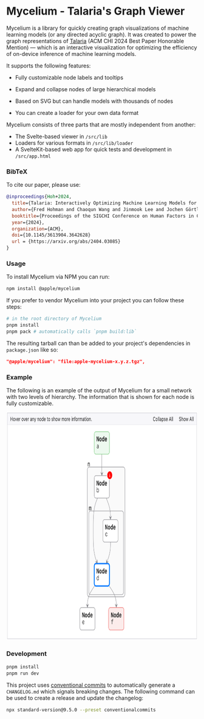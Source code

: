 # Mycelium - Talaria's Graph Viewer

Mycelium is a library for quickly creating graph visualizations of machine learning models (or any directed acyclic graph).
It was created to power the graph representations of [Talaria](https://machinelearning.apple.com/research/talaria) (ACM CHI 2024 Best Paper Honorable Mention) — which is an interactive visualization for optimizing the efficiency of on-device inference of machine learning models.

It supports the following features:

- Fully customizable node labels and tooltips
- Expand and collapse nodes of large hierarchical models
- Based on SVG but can handle models with thousands of nodes

- You can create a loader for your own data format

Mycelium consists of three parts that are mostly independent from another:

- The Svelte-based viewer in `/src/lib`
- Loaders for various formats in `/src/lib/loader`
- A SvelteKit-based web app for quick tests and development in `/src/app.html`

### BibTeX

To cite our paper, please use:

```bib
@inproceedings{Hoh+2024,
  title={Talaria: Interactively Optimizing Machine Learning Models for Efficient Inference},
  author={Fred Hohman and Chaoqun Wang and Jinmook Lee and Jochen Görtler and Dominik Moritz and Jeffrey Bigham and Zhile Ren and Cecile Foret and Qi Shan and Xiaoyi Zhang},
  booktitle={Proceedings of the SIGCHI Conference on Human Factors in Computing Systems},
  year={2024},
  organization={ACM},
  doi={10.1145/3613904.3642628}
  url = {https://arxiv.org/abs/2404.03085}
}
```

### Usage


To install Mycelium via NPM you can run:

```sh
npm install @apple/mycelium
```

If you prefer to vendor Mycelium into your project you can follow these steps:

```sh
# in the root directory of Mycelium
pnpm install
pnpm pack # automatically calls `pnpm build:lib`
```

The resulting tarball can than be added to your project's dependencies in `package.json` like so:

```json
"@apple/mycelium": "file:apple-mycelium-x.y.z.tgz",
```

### Example

The following is an example of the output of Mycelium for a small network with two levels of hierarchy. The information that is shown for each node is fully customizable.

<p align="center">
  <img src="https://raw.githubusercontent.com/apple/ml-mycelium/main/example.png" alt="Mycelium example" height="600" />
</p>

### Development

```sh
pnpm install
pnpm run dev
```

This project uses [conventional commits](https://www.conventionalcommits.org/en/v1.0.0/) to automatically generate a `CHANGELOG.md` which signals breaking changes.
The following command can be used to create a release and update the changelog:

```sh
npx standard-version@9.5.0 --preset conventionalcommits
```
